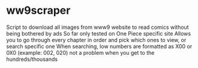 # ww9scraper
Script to download all images from www9 website to read comics without being bothered by ads
So far only tested on One Piece specific site
Allows you to go through every chapter in order and pick which ones to view, or search specific one
When searching, low numbers are formatted as X00 or 0X0 (example: 002, 020)
not a problem when you get to the hundreds/thousands

